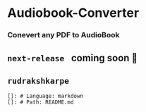 # Audiobook-Converter

### Conevert any PDF to AudioBook

```next-release ```  coming soon 🚧
---
```rudrakshkarpe```
---



    
    []: # Language: markdown
    []: # Path: README.md